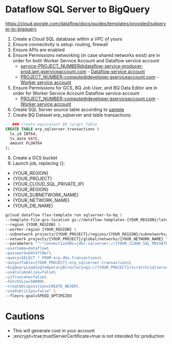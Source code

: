# Dataflow SQL Server to BigQuery
https://cloud.google.com/dataflow/docs/guides/templates/provided/sqlserver-to-bigquery

1. Create a Cloud SQL database within a VPC of yours
2. Ensure connectivity is setup: routing, firewall
3. Ensure APIs are enabled
4. Ensure Permissions networking (in case shared networks exist) are in order for both Worker Service Account and Dataflow service account
   * service-PROJECT_NUMBER@dataflow-service-producer-prod.iam.gserviceaccount.com - [Dataflow service account](https://cloud.google.com/dataflow/docs/concepts/security-and-permissions#df-service-account)
   * PROJECT_NUMBER-compute@developer.gserviceaccount.com - [Worker service account](https://cloud.google.com/dataflow/docs/concepts/security-and-permissions#worker-service-account)
5. Ensure Permissions for GCS, BQ Job User, and BQ Data Editor are in order for Worker Service Account Dataflow service account
   * PROJECT_NUMBER-compute@developer.gserviceaccount.com - [Worker service account](https://cloud.google.com/dataflow/docs/concepts/security-and-permissions#worker-service-account)
6. Create SQL Server source table according to [sample](/lgbaeza/mycloudstuff/blob/main/db/sqlserver_sample_transactions.sql)
7. Create BQ Dataset erp_sqlserver and table transactions:
````sql
-- ### Create equivalent BQ target Table
CREATE TABLE erp_sqlserver.transactions (
  tx_id INT64,
  tx_date DATE,
  amount FLOAT64
);
````
8. Create a GCS bucket
9. Launch job, replacing {}:
* {YOUR_REGION}
* {YOUR_PROJECT}
* {YOUR_CLOUD_SQL_PRIVATE_IP}
* {YOUR_REGION}
* {YOUR_SUBNETWORK_NAME}
* {YOUR_NETWORK_NAME}
* {YOUR_DB_NAME}
````bash
gcloud dataflow flex-template run sqlserver-to-bq \
--template-file-gcs-location gs://dataflow-templates-{YOUR_REGION}/latest/flex/SQLServer_to_BigQuery \
--region {YOUR_REGION} \
--worker-region {YOUR_REGION} \
--subnetwork projects/{YOUR_PROJECT}/regions/{YOUR_REGION}/subnetworks/{YOUR_SUBNETWORK_NAME} \
--network projects/{YOUR_PROJECT}/global/networks/{YOUR_NETWORK_NAME} \
--parameters "^~^connectionURL=jdbc:sqlserver://{YOUR_CLOUD_SQL_PRIVATE_IP}:1433;encrypt=true;trustServerCertificate=true;database={YOUR_DB_NAME}\
~username=dataflow\
~password=D4t4fl0w!\
~query=SELECT * FROM erp.dbo.transactions\
~outputTable={YOUR_PROJECT}:erp_sqlserver.transactions\
~bigQueryLoadingTemporaryDirectory=gs://{YOUR_PROJECT}/scratch/sqlserver_to_bq\
~useColumnAlias=false\
~isTruncate=false\
~fetchSize=50000\
~createDisposition=CREATE_NEVER\
~usePublicIps=false" \
--flexrs-goal=SPEED_OPTIMIZED
````

# Cautions
* This will generate cost in your account
* ;encrypt=true;trustServerCertificate=true is not intended for production
